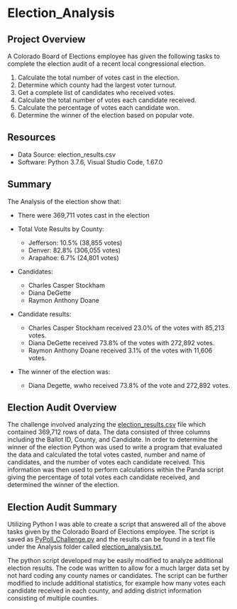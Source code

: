 # Election_Analysis

## Project Overview
A Colorado Board of Elections employee has given the following tasks to complete the election audit of a recent local congressional election.

1. Calculate the total number of votes cast in the election.
2. Determine which county had the largest voter turnout.
3. Get a complete list of candidates who received votes.
4. Calculate the total number of votes each candidate received.
5. Calculate the percentage of votes each candidate won.
6. Determine the winner of the election based on popular vote.

## Resources
- Data Source: election_results.csv
- Software: Python 3.7.6, Visual Studio Code, 1.67.0

## Summary
The Analysis of the election show that:
- There were 369,711 votes cast in the election

- Total Vote Results by County:
  - Jefferson: 10.5% (38,855 votes)
  - Denver: 82.8% (306,055 votes)
  - Arapahoe: 6.7% (24,801 votes)

- Candidates:
  - Charles Casper Stockham
  - Diana DeGette
  - Raymon Anthony Doane
  
- Candidate results:
  - Charles Casper Stockham received 23.0% of the votes with 85,213 votes.
  - Diana DeGette received 73.8% of the votes with 272,892 votes.
  - Raymon Anthony Doane received 3.1% of the votes with 11,606 votes.

- The winner of the election was:
  - Diana Degette, wwho received 73.8% of the vote and 272,892 votes.

## Election Audit Overview
The challenge involved analyzing the [election_results.csv](https://github.com/W-Kohlbeck/Election_Analysis/blob/main/Resources/election_results.csv) file which contained 369,712 rows of data. The data consisted of three columns including the Ballot ID, County, and Candidate. In order to determine the winner of the election Python was used to write a program that evaluated the data and calculated the total votes casted, number and name of candidates, and the number of votes each candidate received. This information was then used to perform calculations within the Panda script giving the percentage of total votes each candidate received, and determined the winner of the election.

## Election Audit Summary
Utilizing Python I was able to create a script that answered all of the above tasks given by the Colorado Board of Elections employee. The script is saved as [PyPoll_Challenge.py](https://github.com/W-Kohlbeck/Election_Analysis/blob/main/PyPoll_Challenge.py) and the results can be found in a text file under the Analysis folder called [election_analysis.txt.](https://github.com/W-Kohlbeck/Election_Analysis/blob/main/Analysis/election_analysis.txt)

The python script developed may be easily modified to analyze additional election results. The code was written to allow for a much larger data set by not hard coding any county names or candidates. The script can be further modified to include additional statistics, for example how many votes each candidate received in each county, and adding district information consisting of multiple counties. 
